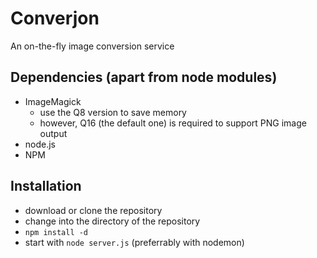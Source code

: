 Converjon
=========

An on-the-fly image conversion service

Dependencies (apart from node modules)
-
  * ImageMagick
    * use the Q8 version to save memory
    * however, Q16 (the default one) is required to support PNG image output
  * node.js
  * NPM

Installation
-

  * download or clone the repository
  * change into the directory of the repository
  * `npm install -d`
  * start with `node server.js` (preferrably with nodemon)
